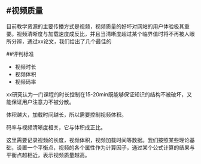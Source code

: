 #视频质量
---
目前教学资源的主要传播方式是视频，视频质量的好坏对网站的用户体验极其重要。视频清晰度与加载速度成反比，并且当清晰度超过某个临界值时将不再被人眼所分辨，通过xx论文，我们给出了几个最佳的

##评判标准

- 视频时长
- 视频体积
- 视频码率

xx研究认为一门课程的时长控制在15-20min既能够保证知识的结构不被破坏，又能保证用户注意力不被分散。

体积越大，加载时间越长，所以需要控制视频体积。

码率与视频清晰度相关，它与体积成正比。

这里需要记录视频的长度，视频体积，视频加载时间等数据。我们按照某些理论基础，设置一个平衡点，视频的各个属性作为计算因子，通过某个公式计算的结果与平衡点越相近，表示视频质量越高。

